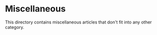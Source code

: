 # Miscellaneous

This directory contains miscellaneous articles that don't fit into any other category.

